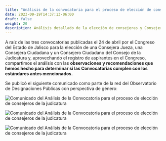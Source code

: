 ```yaml
---
title: "Análisis de la convocatoria para el proceso de elección de consejeras y Consejero de la Judicatura: 11 pasos para una buena designación"
date: 2023-09-19T14:37:13-06:00
draft: false
weight: 20
description: Análisis detallado de la elección de consejeras y Consejero de la Judicatura. Nuestros 11 pasos para una designación ejemplar
---
```


<!--more-->
A raíz de las tres convocatorias publicadas el 24 de abril por el Congreso del Estado de Jalisco para la elección de una Consejera Jueza, una Consejera Ciudadana y un Consejero Ciudadano del Consejo de la Judicatura y, aprovechando el registro de aspirantes en el Congreso, compartimos el análisis con las **observaciones y recomendaciones que hemos hecho para determinar si las Convocatorias cumplen con los estándares antes mencionados.**

Se publicó el siguiente comunicado como parte de la red del Observatorio de Designaciones Públicas con perspectiva de género:

![Comunicado del Análisis de la Convocatoria para el proceso de elección de consejeros de la judicatura](/comunicado-analisis-convocatoria-1.png)

![Comunicado del Análisis de la Convocatoria para el proceso de elección de consejeros de la judicatura](/comunicado-analisis-convocatoria-2.png)

![Comunicado del Análisis de la Convocatoria para el proceso de elección de consejeros de la judicatura](/comunicado-analisis-convocatoria-3.png)
